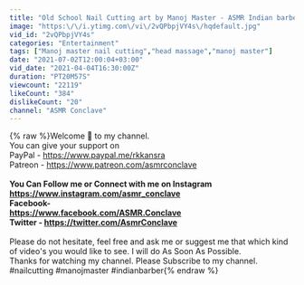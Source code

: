 ```yaml
---
title: "Old School Nail Cutting art by Manoj Master - ASMR Indian barbershop Art"
image: "https:\/\/i.ytimg.com\/vi\/2vQPbpjVY4s\/hqdefault.jpg"
vid_id: "2vQPbpjVY4s"
categories: "Entertainment"
tags: ["Manoj master nail cutting","head massage","manoj master"]
date: "2021-07-02T12:00:04+03:00"
vid_date: "2021-04-04T16:30:00Z"
duration: "PT20M57S"
viewcount: "22119"
likeCount: "384"
dislikeCount: "20"
channel: "ASMR Conclave"
---
```

{% raw %}Welcome 🙏 to my channel. <br />You can give your support on<br />PayPal - <a rel="nofollow" target="blank" href="https://www.paypal.me/rkkansra">https://www.paypal.me/rkkansra</a><br />Patreon - <a rel="nofollow" target="blank" href="https://www.patreon.com/asmrconclave">https://www.patreon.com/asmrconclave</a><br />______________________________________________________________<br />You Can Follow me or Connect with me on Instagram<br /><a rel="nofollow" target="blank" href="https://www.instagram.com/asmr_conclave">https://www.instagram.com/asmr_conclave</a><br />Facebook- <br /><a rel="nofollow" target="blank" href="https://www.facebook.com/ASMR.Conclave">https://www.facebook.com/ASMR.Conclave</a><br />Twitter - <a rel="nofollow" target="blank" href="https://twitter.com/AsmrConclave">https://twitter.com/AsmrConclave</a><br />______________________________________________________________<br />Please do not hesitate, feel free and ask me or suggest me that which kind of video's you would like to see. I will do As Soon As Possible.<br />Thanks for watching my channel. Please Subscribe to my channel.<br />#nailcutting #manojmaster #indianbarber{% endraw %}
